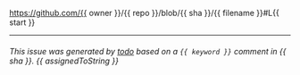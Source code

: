 https://github.com/{{ owner }}/{{ repo }}/blob/{{ sha }}/{{ filename }}#L{{ start }}

---

###### This issue was generated by [todo](https://todo.jasonet.co) based on a `{{ keyword }}` comment in {{ sha }}. {{ assignedToString }}